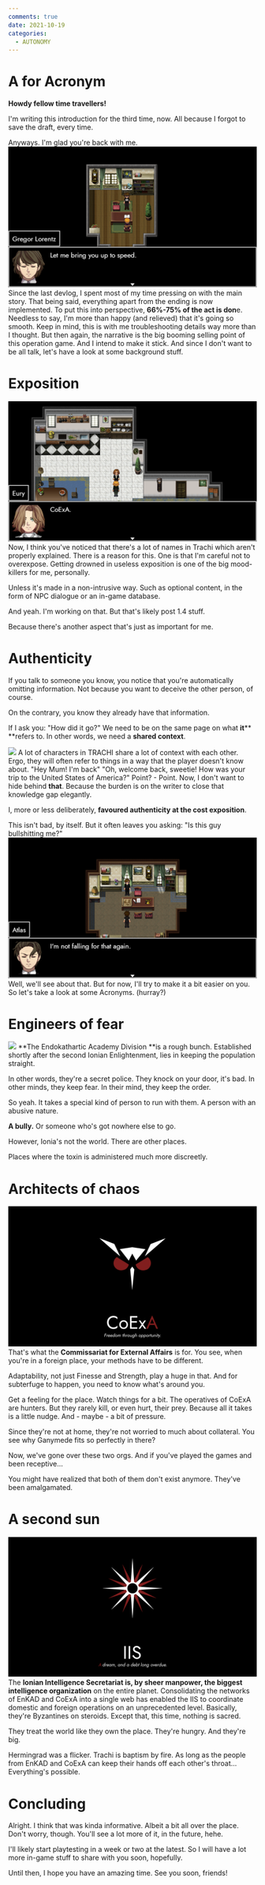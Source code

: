 ```yaml
---
comments: true
date: 2021-10-19
categories:
  - AUTONOMY
---
```


# A for Acronym

**Howdy fellow time travellers!**

I'm writing this introduction for the third time, now.
All because I forgot to save the draft, every time.

Anyways.
I'm glad you're back with me.
![](/assets/blog/images/itch/2021/1XiCnH.png)
Since the last devlog, I spent most of my time pressing on with the main story.
That being said, everything apart from the ending is now implemented.
To put this into perspective, **66%-75% of the act is don**e.
Needless to say, I'm more than happy (and relieved) that it's going so smooth.
Keep in mind, this is with me troubleshooting details way more than I thought.
But then again, the narrative is the big booming selling point of this operation game.
And I intend to make it stick.
And since I don't want to be all talk, let's have a look at some background stuff.
<!-- more -->

# Exposition
![](/assets/blog/images/itch/2021/PT7wog.png)
Now, I think you've noticed that there's a lot of names in Trachi which aren't properly explained.
There is a reason for this.
One is that I'm careful not to overexpose.
Getting drowned in useless exposition is one of the big mood-killers for me, personally.

Unless it's made in a non-intrusive way.
Such as optional content, in the form of NPC dialogue or an in-game database.

And yeah. I'm working on that.
But that's likely post 1.4 stuff.

Because there's another aspect that's just as important for me.

# Authenticity
If you talk to someone you know, you notice that you're automatically omitting information.
Not because you want to deceive the other person, of course.

On the contrary, you know they already have that information.

If I ask you: "How did it go?"
We need to be on the same page on what **it**** **refers to.
In other words, we need a **shared context**.

![](/assets/blog/images/itch/2021/yN%2FKHP.png)
A lot of characters in TRACHI share a lot of context with each other.
Ergo, they will often refer to things in a way that the player doesn't know about.
"Hey Mum! I'm back"
"Oh, welcome back, sweetie! How was your trip to the United States of America?"
Point? - Point.
Now, I don't want to hide behind **that**.
Because the burden is on the writer to close that knowledge gap elegantly.

I, more or less deliberately, **favoured authenticity at the cost exposition**.

This isn't bad, by itself.
But it often leaves you asking: "Is this guy bullshitting me?"
![](/assets/blog/images/itch/2021/4FwWwk.png)
Well, we'll see about that.
But for now, I'll try to make it a bit easier on you.
So let's take a look at some Acronyms.
 (hurray?)

# Engineers of fear
![](/assets/blog/images/itch/2021/sDz%2Fu2.png)
**The Endokathartic Academy Division **is a rough bunch.
Established shortly after the second Ionian Enlightenment, lies in keeping the population straight.

In other words, they're a secret police.
They knock on your door, it's bad.
In other minds, they keep fear.
In their mind, they keep the order.

So yeah.
It takes a special kind of person to run with them.
A person with an abusive nature.

**A bully.**
Or someone who's got nowhere else to go.

However, Ionia's not the world.
There are other places.

Places where the toxin is administered much more discreetly.

# Architects of chaos
![](/assets/blog/images/itch/2021/ykpTSG.png)
That's what the **Commissariat for External Affairs** is for.
You see, when you're in a foreign place, your methods have to be different.

Adaptability, not just Finesse and Strength, play a huge in that.
And for subterfuge to happen, you need to know what's around you.

Get a feeling for the place.
Watch things for a bit.
The operatives of CoExA are hunters.
But they rarely kill, or even hurt, their prey.
Because all it takes is a little nudge.
And - maybe - a bit of pressure.

Since they're not at home, they're not worried to much about collateral.
You see why Ganymede fits so perfectly in there?

Now, we've gone over these two orgs.
And if you've played the games and been receptive...

You might have realized that both of them don't exist anymore.
They've been amalgamated.

# A second sun
![](/assets/blog/images/itch/2021/9ORFXD.png)
The **Ionian Intelligence Secretariat **is, by sheer manpower, the** biggest intelligence organization** on the entire planet.
Consolidating the networks of EnKAD and CoExA into a single web has enabled the IIS to coordinate domestic and foreign operations on an unprecedented level.
Basically, they're Byzantines on steroids.
Except that, this time, nothing is sacred.

They treat the world like they own the place.
They're hungry.
And they're big.

Hermingrad was a flicker.
Trachi is baptism by fire.
As long as the people from EnKAD and CoExA can keep their hands off each other's throat...
Everything's possible.

# Concluding
Alright.
I think that was kinda informative.
Albeit a bit all over the place.
Don't worry, though.
You'll see a lot more of it, in the future, hehe.

I'll likely start playtesting in a week or two at the latest.
So I will have a lot more in-game stuff to share with you soon, hopefully.

Until then, I hope you have an amazing time.
See you soon, friends!
